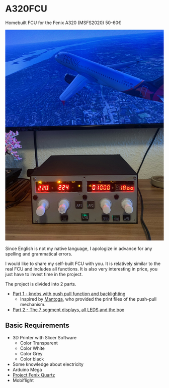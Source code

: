 # A320FCU
Homebuilt FCU for the Fenix A320 (MSFS2020) 50-60€

![Preview](./Part%202%20-%20Buttons%207Segment%20Case/Images/final.jpeg)

Since English is not my native language, I apologize in advance for any spelling and grammatical errors.

I would like to share my self-built FCU with you. It is relatively similar to the real FCU and includes all functions. It is also very interesting in price, you just have to invest time in the project.

The project is divided into 2 parts. 
- [Part 1 - knobs with push pull function and backlighting](./Part%201%20-%20Rotary%20Buttons/)
    - Inspired by [Mantoga](https://www.printables.com/de/model/504680-airbus-a320-fcu-push-pull-mechanism), who provided the print files of the push-pull mechanism.
- [Part 2 - The 7 segment displays, all LEDS and the box](./Part%202%20-%20Buttons%207Segment%20Case/)

## Basic Requirements
- 3D Printer with Slicer Software
    - Color Transparent
    - Color White
    - Color Grey
    - Color black
- Some knowledge about electricity
- Arduino Mega
- [Project Fenix Quartz](https://github.com/Fragtality/FenixQuartz)
- Mobiflight
